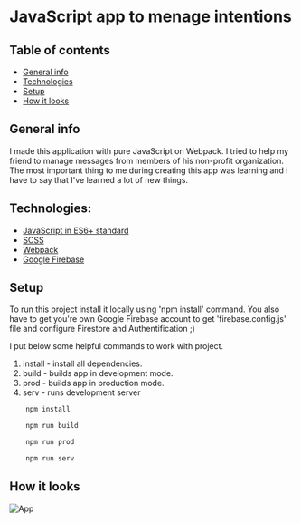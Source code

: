 # JavaScript app to menage intentions

## Table of contents

* [General info](#general-info)
* [Technologies](#technologies)
* [Setup](#setup)
* [How it looks](#how-it-looks)

## General info

I made this application with pure JavaScript on Webpack. I tried to help my friend to manage messages from members of his non-profit organization. The most important thing to me during creating this app was learning and i have to say that I've learned a lot of new things.

## Technologies:

* [JavaScript in ES6+ standard]('https://github.com/search?q=javascript)
* [SCSS]('https://sass-lang.com/)
* [Webpack]('https://github.com/webpack/webpack')
* [Google Firebase]('https://firebase.google.com/)

## Setup

To run this project install it locally using 'npm install' command. You also have to get you're own Google Firebase account to get 'firebase.config.js' file and configure Firestore and Authentification ;)

I put below some helpful commands to work with project.

1. install - install all dependencies.
1. build - builds app in development mode.
1. prod - builds app in production mode.
1. serv - runs development server

```bash
    npm install

    npm run build

    npm run prod

    npm run serv
```

## How it looks

![App](http://www.brzegkrzyz.archidiecezja.wroc.pl/skrzynka-intencji/Capture.PNG)

